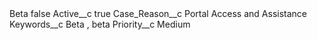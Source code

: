 <?xml version="1.0" encoding="UTF-8"?>
<CustomMetadata xmlns="http://soap.sforce.com/2006/04/metadata" xmlns:xsi="http://www.w3.org/2001/XMLSchema-instance" xmlns:xsd="http://www.w3.org/2001/XMLSchema">
    <label>Beta</label>
    <protected>false</protected>
    <values>
        <field>Active__c</field>
        <value xsi:type="xsd:boolean">true</value>
    </values>
    <values>
        <field>Case_Reason__c</field>
        <value xsi:type="xsd:string">Portal Access and Assistance</value>
    </values>
    <values>
        <field>Keywords__c</field>
        <value xsi:type="xsd:string">Beta , beta</value>
    </values>
    <values>
        <field>Priority__c</field>
        <value xsi:type="xsd:string">Medium</value>
    </values>
</CustomMetadata>
